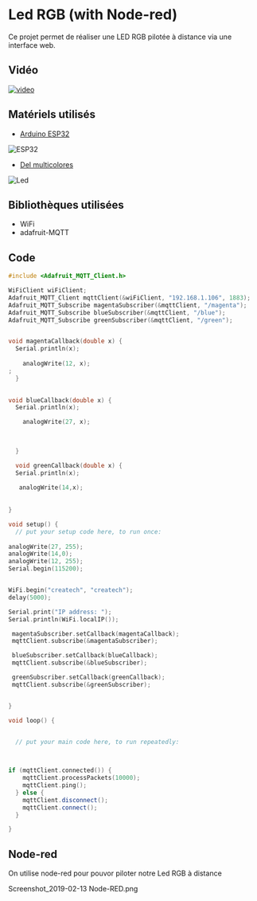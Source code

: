 # **Led RGB (with Node-red)**

  Ce projet permet de réaliser une LED RGB pilotée à distance via une interface web.  
  
## Vidéo 

[![video](https://img.youtube.com/vi/pIA5Q94g/0.jpg)](https://www.youtube.com/watch?v=pIA5Q94g)

## Matériels utilisés  

* [Arduino ESP32](https://www.amazon.fr/SeeKool-ESP-32S-d%C3%A9veloppement-Bluetooth-Ultra-Low/dp/B07DPP3BGZ/ref=sr_1_2_sspa?ie=UTF8&qid=1550052255&sr=8-2-spons&keywords=arduino+esp32&psc=1)

![ESP32](https://images-na.ssl-images-amazon.com/images/I/61H9-mWSrAL._SL1001_.jpg)


* [Del multicolores](https://www.amazon.fr/SODIAL-diode-electroluminescente-tete-ronde/dp/B00F4MGA0I/ref=sr_1_1?ie=UTF8&qid=1550052436&sr=8-1&keywords=led+rgb+arduino)

![Led](https://images-na.ssl-images-amazon.com/images/I/61U853WOASL._SL1000_.jpg)

## Bibliothèques utilisées  


* WiFi
* adafruit-MQTT


## Code

``` c++
#include <Adafruit_MQTT_Client.h>

WiFiClient wiFiClient;
Adafruit_MQTT_Client mqttClient(&wiFiClient, "192.168.1.106", 1883);
Adafruit_MQTT_Subscribe magentaSubscriber(&mqttClient, "/magenta");
Adafruit_MQTT_Subscribe blueSubscriber(&mqttClient, "/blue");
Adafruit_MQTT_Subscribe greenSubscriber(&mqttClient, "/green");


void magentaCallback(double x) {
  Serial.println(x);
 
    analogWrite(12, x);
;
  }

  
void blueCallback(double x) {
  Serial.println(x);

    analogWrite(27, x);

   
    
  }

  void greenCallback(double x) {
  Serial.println(x);
 
   analogWrite(14,x);
   
  
}

void setup() {
  // put your setup code here, to run once:
  
analogWrite(27, 255);
analogWrite(14,0);
analogWrite(12, 255);
Serial.begin(115200);


WiFi.begin("createch", "createch");
delay(5000);

Serial.print("IP address: ");
Serial.println(WiFi.localIP());

 magentaSubscriber.setCallback(magentaCallback);
 mqttClient.subscribe(&magentaSubscriber);

 blueSubscriber.setCallback(blueCallback);
 mqttClient.subscribe(&blueSubscriber);

 greenSubscriber.setCallback(greenCallback);
 mqttClient.subscribe(&greenSubscriber);


}

void loop() {
  

  // put your main code here, to run repeatedly:



if (mqttClient.connected()) {
    mqttClient.processPackets(10000);
    mqttClient.ping();
  } else {
    mqttClient.disconnect();
    mqttClient.connect();
  }

}

```

## Node-red 

On utilise node-red pour pouvor piloter notre Led RGB à distance 

Screenshot_2019-02-13 Node-RED.png



